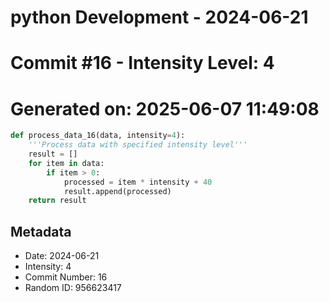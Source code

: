 ﻿# python Development - 2024-06-21
# Commit #16 - Intensity Level: 4
# Generated on: 2025-06-07 11:49:08
```python
def process_data_16(data, intensity=4):
    '''Process data with specified intensity level'''
    result = []
    for item in data:
        if item > 0:
            processed = item * intensity + 40
            result.append(processed)
    return result
```
## Metadata
- Date: 2024-06-21
- Intensity: 4
- Commit Number: 16
- Random ID: 956623417
